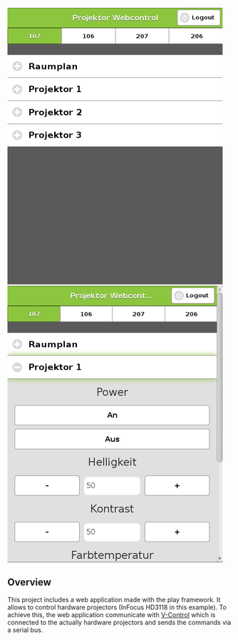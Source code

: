 ![screenshot](https://raw.githubusercontent.com/Jensus/ICW2/master/doc/WA_overview.png) ![screenshot](https://raw.githubusercontent.com/Jensus/ICW2/master/doc/WA_parameter.png)

Overview
--------
This project includes a web application made with the play framework. It allows to control hardware projectors (InFocus HD3118 in this example). To achieve this, the web application communicate with [V-Control](http://v-control.com) which is connected to the actually hardware projectors and sends the commands via a serial bus.
